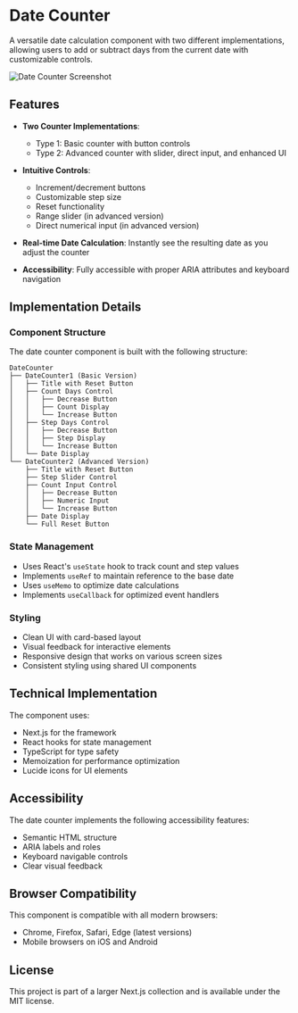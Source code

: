 # Date Counter

A versatile date calculation component with two different implementations, allowing users to add or subtract days from the current date with customizable controls.

![Date Counter Screenshot](https://ik.imagekit.io/nagoevid/nextjs-projects/date-counter.png?updatedAt=1748875312618)

## Features

- **Two Counter Implementations**: 
  - Type 1: Basic counter with button controls
  - Type 2: Advanced counter with slider, direct input, and enhanced UI

- **Intuitive Controls**:
  - Increment/decrement buttons
  - Customizable step size
  - Reset functionality
  - Range slider (in advanced version)
  - Direct numerical input (in advanced version)

- **Real-time Date Calculation**: Instantly see the resulting date as you adjust the counter

- **Accessibility**: Fully accessible with proper ARIA attributes and keyboard navigation

## Implementation Details

### Component Structure

The date counter component is built with the following structure:

```
DateCounter
├── DateCounter1 (Basic Version)
│   ├── Title with Reset Button
│   ├── Count Days Control
│   │   ├── Decrease Button
│   │   ├── Count Display
│   │   └── Increase Button
│   ├── Step Days Control
│   │   ├── Decrease Button
│   │   ├── Step Display
│   │   └── Increase Button
│   └── Date Display
└── DateCounter2 (Advanced Version)
    ├── Title with Reset Button
    ├── Step Slider Control
    ├── Count Input Control
    │   ├── Decrease Button
    │   ├── Numeric Input
    │   └── Increase Button
    ├── Date Display
    └── Full Reset Button
```

### State Management

- Uses React's `useState` hook to track count and step values
- Implements `useRef` to maintain reference to the base date
- Uses `useMemo` to optimize date calculations
- Implements `useCallback` for optimized event handlers

### Styling

- Clean UI with card-based layout
- Visual feedback for interactive elements
- Responsive design that works on various screen sizes
- Consistent styling using shared UI components

## Technical Implementation

The component uses:

- Next.js for the framework
- React hooks for state management
- TypeScript for type safety
- Memoization for performance optimization
- Lucide icons for UI elements

## Accessibility

The date counter implements the following accessibility features:

- Semantic HTML structure
- ARIA labels and roles
- Keyboard navigable controls
- Clear visual feedback

## Browser Compatibility

This component is compatible with all modern browsers:

- Chrome, Firefox, Safari, Edge (latest versions)
- Mobile browsers on iOS and Android

## License

This project is part of a larger Next.js collection and is available under the MIT license. 